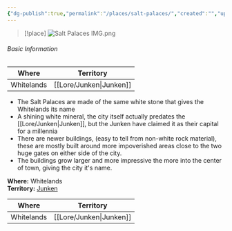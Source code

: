 ```yaml
---
{"dg-publish":true,"permalink":"/places/salt-palaces/","created":"","updated":""}
---
```



> [!place]
> ![Salt Palaces IMG.png](/img/user/z_Assets/Salt%20Palaces%20IMG.png)

###### Basic Information 

| **Where** | **Territory** |
| --------- | ---------- |
| Whitelands | [[Lore/Junken\|Junken]] |

- The Salt Palaces are made of the same white stone that gives the Whitelands its name
- A shining white mineral, the city itself actually predates the [[Lore/Junken\|Junken]], but the Junken have claimed it as their capital for a millennia
- There are newer buildings, (easy to tell from non-white rock material), these are mostly built around more impoverished areas close to the two huge gates on either side of the city. 
- The buildings grow larger and more impressive the more into the center of town, giving the city it's name.

**Where:** Whitelands  
**Territory:** [Junken](app://obsidian.md/Junken)

| **Where** | **Territory** |
| --------- | ---------- |
| Whitelands          |   [[Lore/Junken\|Junken]]         |